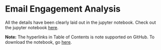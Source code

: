 # Email Engagement Analysis

All the details have been clearly laid out in the jupyter notebook. Check out the jupyter notebook [here](https://nbviewer.jupyter.org/github/thisismayanktiwari/email_engagement_analysis/blob/main/Email%20Engagement%20Analysis.ipynb).

**Note:** The hyperlinks in Table of Contents is note supported on GitHub. To download the notebook, go [here](https://github.com/thisismayanktiwari/email_engagement_analysis/blob/main/Email%20Engagement%20Analysis.ipynb).

